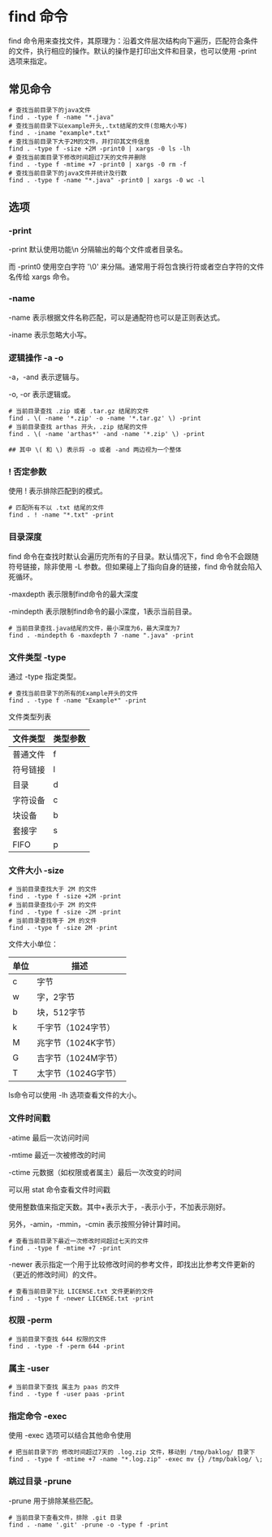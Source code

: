 # find 命令

find 命令用来查找文件，其原理为：沿着文件层次结构向下遍历，匹配符合条件的文件，执行相应的操作。默认的操作是打印出文件和目录，也可以使用 -print 选项来指定。

## 常见命令

```shell
# 查找当前目录下的java文件
find . -type f -name "*.java"
# 查找当前目录下以example开头,.txt结尾的文件(忽略大小写)
find . -iname "example*.txt"
# 查找当前目录下大于2M的文件，并打印其文件信息
find . -type f -size +2M -print0 | xargs -0 ls -lh
# 查找当前面目录下修改时间超过7天的文件并删除
find . -type f -mtime +7 -print0 | xargs -0 rm -f
# 查找当前目录下的java文件并统计及行数
find . -type f -name "*.java" -print0 | xargs -0 wc -l
```



## 选项

### -print

-print 默认使用功能\n 分隔输出的每个文件或者目录名。

而 -print0 使用空白字符 '\0' 来分隔。通常用于将包含换行符或者空白字符的文件名传给 xargs 命令。

### -name

-name 表示根据文件名称匹配，可以是通配符也可以是正则表达式。

-iname 表示忽略大小写。



### 逻辑操作 -a -o

-a，-and 表示逻辑与。

-o, -or 表示逻辑或。

```shell
# 当前目录查找 .zip 或者 .tar.gz 结尾的文件
find . \( -name '*.zip' -o -name '*.tar.gz' \) -print
# 当前目录查找 arthas 开头，.zip 结尾的文件
find . \( -name 'arthas*' -and -name '*.zip' \) -print

## 其中 \( 和 \) 表示将 -o 或者 -and 两边视为一个整体
```





### ! 否定参数

使用 ! 表示排除匹配到的模式。

```shell
# 匹配所有不以 .txt 结尾的文件
find . ! -name "*.txt" -print
```



### 目录深度

find 命令在查找时默认会遍历完所有的子目录。默认情况下，find 命令不会跟随符号链接，除非使用 -L 参数。但如果碰上了指向自身的链接，find 命令就会陷入死循环。

-maxdepth 表示限制find命令的最大深度

-mindepth 表示限制find命令的最小深度，1表示当前目录。

```shell
# 当前目录查找.java结尾的文件，最小深度为6，最大深度为7
find . -mindepth 6 -maxdepth 7 -name ".java" -print
```



### 文件类型 -type

通过 -type 指定类型。

```shell
# 查找当前目录下的所有的Example开头的文件
find . -type f -name "Example*" -print
```

文件类型列表

| 文件类型 | 类型参数 |
| -------- | -------- |
| 普通文件 | f        |
| 符号链接 | l        |
| 目录     | d        |
| 字符设备 | c        |
| 块设备   | b        |
| 套接字   | s        |
| FIFO     | p        |



### 文件大小 -size

```shell
# 当前目录查找大于 2M 的文件
find . -type f -size +2M -print
# 当前目录查找小于 2M 的文件
find . -type f -size -2M -print
# 当前目录查找等于 2M 的文件
find . -type f -size 2M -print
```

文件大小单位：

| 单位 | 描述                |
| ---- | ------------------- |
| c    | 字节                |
| w    | 字，2字节           |
| b    | 块，512字节         |
| k    | 千字节（1024字节）  |
| M    | 兆字节（1024K字节） |
| G    | 吉字节（1024M字节） |
| T    | 太字节（1024G字节） |

ls命令可以使用 -lh 选项查看文件的大小。



### 文件时间戳

-atime 最后一次访问时间

-mtime 最近一次被修改的时间

-ctime 元数据（如权限或者属主）最后一次改变的时间

可以用 stat 命令查看文件时间戳

使用整数值来指定天数。其中+表示大于，-表示小于，不加表示刚好。

另外，-amin，-mmin，-cmin 表示按照分钟计算时间。

```shell
# 查看当前目录下最近一次修改时间超过七天的文件
find . -type f -mtime +7 -print
```

-newer 表示指定一个用于比较修改时间的参考文件，即找出比参考文件更新的（更近的修改时间）的文件。

```shell
# 查看当前目录下比 LICENSE.txt 文件更新的文件
find . -type f -newer LICENSE.txt -print
```



### 权限 -perm

```shell
# 当前目录下查找 644 权限的文件
find . -type -f -perm 644 -print
```



### 属主 -user

```shell
# 当前目录下查找 属主为 paas 的文件
find . -type f -user paas -print
```



### 指定命令 -exec

使用 -exec 选项可以结合其他命令使用



```shell
# 把当前目录下的 修改时间超过7天的 .log.zip 文件，移动到 /tmp/baklog/ 目录下
find . -type f -mtime +7 -name "*.log.zip" -exec mv {} /tmp/baklog/ \;
```



### 跳过目录 -prune

-prune 用于排除某些匹配。

```shell
# 当前目录下查看文件，排除 .git 目录
find . -name '.git' -prune -o -type f -print
```

